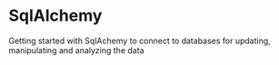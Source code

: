 # SqlAlchemy
Getting started with SqlAchemy to connect to databases for updating, manipulating and analyzing the data
